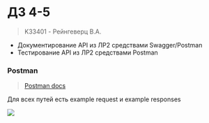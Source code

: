 # ДЗ 4-5
> K33401 - Рейнгеверц В.А.

- Документирование API из ЛР2 средствами Swagger/Postman
- Тестирование API из ЛР2 средствами Postman

### Postman
> [Postman docs](https://documenter.getpostman.com/view/12165066/2s93si1A8F#a2cd45ed-123d-4b68-9973-07c40ab72e1a)

Для всех путей есть example request и example responses

![](https://i.imgur.com/VhBT7Nh.jpeg)